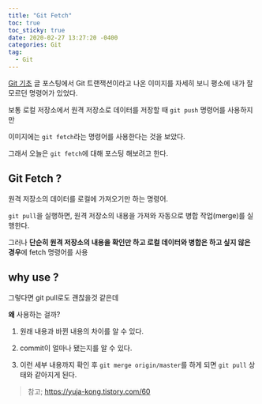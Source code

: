 ```yaml
---
title: "Git Fetch"
toc: true
toc_sticky: true
date: 2020-02-27 13:27:20 -0400
categories: Git
tag:
  - Git
---
```


[Git 기초](https://bbackjk.github.io/git/Git-Basic/) 글 포스팅에서 Git 트랜잭션이라고 나온 이미지를 자세히 보니 평소에 내가 잘 모르던 명령어가 있었다.

보통 로컬 저장소에서 원격 저장소로 데이터를 저장할 때 `git push` 명령어를 사용하지만

이미지에는 `git fetch`라는 명령어를 사용한다는 것을 보았다.

그래서 오늘은 `git fetch`에 대해 포스팅 해보려고 한다.

## Git Fetch ?

원격 저장소의 데이터를 로컬에 가져오기만 하는 명령어.

`git pull`을 실행하면, 원격 저장소의 내용을 가져와 자동으로 병합 작업(merge)를 실행한다.

그러나 **단순히 원격 저장소의 내용을 확인만 하고 로컬 데이터와 병합은 하고 싶지 않은 경우**에 fetch 명령어를 사용

## why use ?

그렇다면 git pull로도 괜찮을것 같은데

**왜** 사용하는 걸까?

1. 원래 내용과 바뀐 내용의 차이를 알 수 있다.

2. commit이 얼마나 됐는지를 알 수 있다.

3. 이런 세부 내용까지 확인 후 `git merge origin/master`를 하게 되면 `git pull` 상태와 같아지게 된다.

> 참고; https://yuja-kong.tistory.com/60
